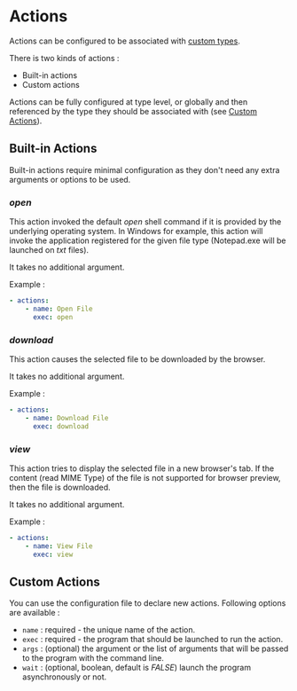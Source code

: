 # Actions

Actions can be configured to be associated with [custom types](./types.md).

There is two kinds of actions :

- Built-in actions
- Custom actions

Actions can be fully configured at type level, or globally and then referenced by the type they should be associated with (see [Custom Actions](#custom-actions)).

## Built-in Actions

Built-in actions require minimal configuration as they don't need any extra arguments or options to be used.

### *open*

This action invoked the default *open* shell command if it is provided by the underlying operating system. In Windows for example, this action will invoke the application registered for the given file type (Notepad.exe will be launched on *txt* files). 

It takes no additional argument.

Example : 

```yaml
- actions:
    - name: Open File
      exec: open
```

### *download*

This action causes the selected file to be downloaded by the browser.

It takes no additional argument.

Example : 

```yaml
- actions:
    - name: Download File
      exec: download
```

### *view*

This action tries to display the selected file in a new browser's tab. If the content (read MIME Type) of the file is not supported for browser preview, then the file is downloaded.

It takes no additional argument.

Example : 

```yaml
- actions:
    - name: View File
      exec: view
```

## Custom Actions

You can use the configuration file to declare new actions. Following options are available :

- `name` : required - the unique name of the action.
- `exec` : required - the program that should be launched to run the action.
- `args` : (optional) the argument or the list of arguments that will be passed to the program with the command line.
- `wait` : (optional, boolean, default is *FALSE*) launch the program asynchronously or not.


